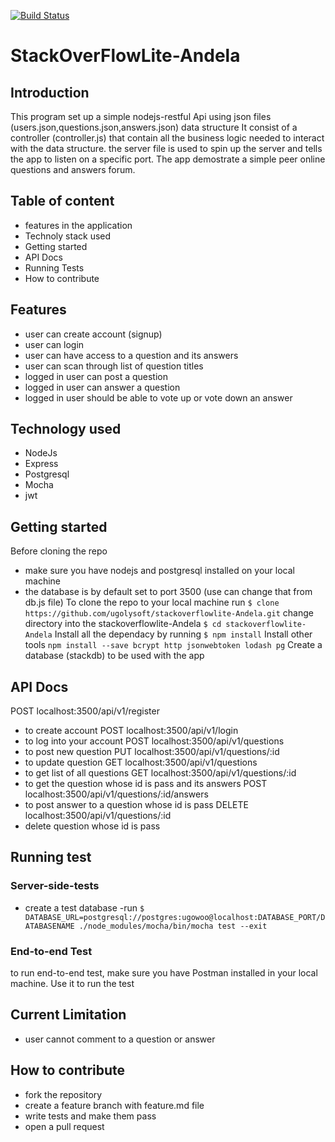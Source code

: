 [![Build Status](https://travis-ci.org/ugolysoft/stackoverflowlite-Andela.svg?branch=develop)](https://travis-ci.org/ugolysoft/stackoverflowlite-Andela)

# StackOverFlowLite-Andela
## Introduction
This program set up a simple nodejs-restful Api using json files (users.json,questions.json,answers.json) data structure
It consist of a controller (controller.js) that contain all the business logic needed to interact with the data structure.
the server file is used to spin up the server and tells the app to listen on a specific port. The app demostrate a simple peer online questions and answers forum.
## Table of content
* features in the application
* Technoly stack used
* Getting started
* API Docs
* Running Tests
* How to contribute
## Features  
* user can create account (signup)
* user can login 
* user can have access to a question and its answers
* user can scan through list of question titles
* logged in user can post a question
* logged in user can answer a question
* logged in user should be able to vote up or vote down an answer
## Technology used
- NodeJs
- Express
- Postgresql
- Mocha
- jwt
## Getting started
Before cloning the repo
* make sure you have nodejs and postgresql installed on your local machine
* the database is by default set to port 3500 (use can change that from db.js file)
To clone the repo to your local machine run
```$ clone https://github.com/ugolysoft/stackoverflowlite-Andela.git```
change directory into the stackoverflowlite-Andela
``` $ cd stackoverflowlite-Andela ```
Install all the dependacy by running 
``` $ npm install ```
Install other tools
``` npm install --save bcrypt http jsonwebtoken lodash pg ```
Create a database (stackdb) to be used with the app
## API Docs
POST localhost:3500/api/v1/register
- to create account
POST localhost:3500/api/v1/login
- to log into your account
POST localhost:3500/api/v1/questions
- to post new question
PUT localhost:3500/api/v1/questions/:id
- to update question
GET localhost:3500/api/v1/questions
- to get list of all questions
GET localhost:3500/api/v1/questions/:id
- to get the question whose id is pass and its answers
POST localhost:3500/api/v1/questions/:id/answers
- to post answer to a question whose id is pass
DELETE localhost:3500/api/v1/questions/:id
- delete question whose id is pass
## Running test
### Server-side-tests
- create a test database
-run 
``` $ DATABASE_URL=postgresql://postgres:ugowoo@localhost:DATABASE_PORT/DATABASENAME ./node_modules/mocha/bin/mocha test --exit ```
### End-to-end Test
to run end-to-end test, make sure you have Postman installed in your local machine. Use it to run the test
## Current Limitation
- user cannot comment to a question or answer
## How to contribute
* fork the repository
* create a feature branch with feature.md file
* write tests and make them pass
* open a pull request
